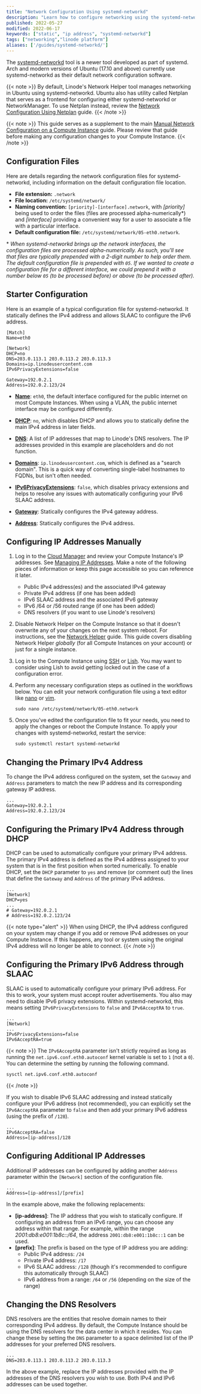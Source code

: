 ```yaml
---
title: "Network Configuration Using systemd-networkd"
description: "Learn how to configure networking using the systemd-networkd utility on Ubuntu, Arch, and other modern Linux distributions"
published: 2022-05-27
modified: 2022-06-17
keywords: ["static", "ip address", "systemd-networkd"]
tags: ["networking","linode platform"]
aliases: ['/guides/systemd-networkd/']
---
```


The [systemd-networkd](https://wiki.archlinux.org/title/systemd-networkd) tool is a newer tool developed as part of systemd. Arch and modern versions of Ubuntu (17.10 and above) currently use systemd-networkd as their default network configuration software.

{{< note >}}
By default, Linode's Network Helper tool manages networking in Ubuntu using systemd-networkd. Ubuntu also has utility called Netplan that serves as a frontend for configuring either systemd-networkd or NetworkManager. To use Netplan instead, review the [Network Configuration Using Netplan](/docs/products/compute/compute-instances/guides/netplan/) guide.
{{< /note >}}

{{< note >}}
This guide serves as a supplement to the main [Manual Network Configuration on a Compute Instance](/docs/products/compute/compute-instances/guides/manual-network-configuration/) guide. Please review that guide before making any configuration changes to your Compute Instance.
{{< /note >}}

## Configuration Files

Here are details regarding the network configuration files for systemd-networkd, including information on the default configuration file location.

- **File extension:** `.network`
- **File location:** `/etc/systemd/network/`
- **Naming convention:** `[priority]-[interface].network`, with *[priority]* being used to order the files (files are processed alpha-numerically\*) and *[interface]* providing a convenient way for a user to associate a file with a particular interface.
- **Default configuration file:** `/etc/systemd/network/05-eth0.network`.

\* *When systemd-networkd brings up the network interfaces, the configuration files are processed alpha-numerically. As such, you'll see that files are typically prepended with a 2-digit number to help order them. The default configuration file is prepended with `05`. If we wanted to create a configuration file for a different interface, we could prepend it with a number below `05` (to be processed before) or above (to be processed after).*

## Starter Configuration

Here is an example of a typical configuration file for systemd-networkd. It statically defines the IPv4 address and allows SLAAC to configure the IPv6 address.

```file {title="/etc/systemd/network/05-eth0.network"}
[Match]
Name=eth0

[Network]
DHCP=no
DNS=203.0.113.1 203.0.113.2 203.0.113.3
Domains=ip.linodeusercontent.com
IPv6PrivacyExtensions=false

Gateway=192.0.2.1
Address=192.0.2.123/24
```

- [**Name**](https://www.freedesktop.org/software/systemd/man/systemd.network.html#Name=): `eth0`, the default interface configured for the public internet on most Compute Instances. When using a VLAN, the public internet interface may be configured differently.

- [**DHCP**](https://www.freedesktop.org/software/systemd/man/systemd.network.html#DHCP=): `no`, which disables DHCP and allows you to statically define the main IPv4 address in later fields.

- [**DNS**](https://www.freedesktop.org/software/systemd/man/systemd.network.html#DNS=): A list of IP addresses that map to Linode's DNS resolvers. The IP addresses provided in this example are placeholders and do not function.

- [**Domains**](https://www.freedesktop.org/software/systemd/man/systemd.network.html#Domains=): `ip.linodeusercontent.com`, which is defined as a "search domain". This is a quick way of converting single-label hostnames to FQDNs, but isn't often needed.

- [**IPv6PrivacyExtensions**](https://www.freedesktop.org/software/systemd/man/systemd.network.html#IPv6PrivacyExtensions=): `false`, which disables privacy extensions and helps to resolve any issues with automatically configuring your IPv6 SLAAC address.

- [**Gateway**](https://www.freedesktop.org/software/systemd/man/systemd.network.html#Gateway=): Statically configures the IPv4 gateway address.

- [**Address**](https://www.freedesktop.org/software/systemd/man/systemd.network.html#Gateway=): Statically configures the IPv4 address.

## Configuring IP Addresses Manually

1. Log in to the [Cloud Manager](https://cloud.linode.com/) and review your Compute Instance's IP addresses. See [Managing IP Addresses](/docs/products/compute/compute-instances/guides/manage-ip-addresses/). Make a note of the following pieces of information or keep this page accessible so you can reference it later.

    - Public IPv4 address(es) and the associated IPv4 gateway
    - Private IPv4 address (if one has been added)
    - IPv6 SLAAC address and the associated IPv6 gateway
    - IPv6 /64 or /56 routed range (if one has been added)
    - DNS resolvers (if you want to use Linode's resolvers)

1. Disable Network Helper on the Compute Instance so that it doesn't overwrite any of your changes on the next system reboot. For instructions, see the [Network Helper](/docs/products/compute/compute-instances/guides/network-helper/#single-per-linode) guide. This guide covers disabling Network Helper *globally* (for all Compute Instances on your account) or just for a single instance.

1. Log in to the Compute Instance using [SSH](/docs/guides/connect-to-server-over-ssh/) or [Lish](/docs/products/compute/compute-instances/guides/lish/). You may want to consider using Lish to avoid getting locked out in the case of a configuration error.

1. Perform any necessary configuration steps as outlined in the workflows below. You can edit your network configuration file using a text editor like [nano](/docs/guides/use-nano-to-edit-files-in-linux/) or [vim](/docs/guides/what-is-vi/).

    ```command
    sudo nano /etc/systemd/network/05-eth0.network
    ```

1.  Once you've edited the configuration file to fit your needs, you need to apply the changes or reboot the Compute Instance. To apply your changes with systemd-networkd, restart the service:

    ```command
    sudo systemctl restart systemd-networkd
    ```

## Changing the Primary IPv4 Address

To change the IPv4 address configured on the system, set the `Gateway` and `Address` parameters to match the new IP address and its corresponding gateway IP address.

```file {title="/etc/systemd/network/05-eth0.network"}
...
Gateway=192.0.2.1
Address=192.0.2.123/24
```

## Configuring the Primary IPv4 Address through DHCP

DHCP can be used to automatically configure your primary IPv4 address. The primary IPv4 address is defined as the IPv4 address assigned to your system that is in the first position when sorted numerically. To enable DHCP, set the `DHCP` parameter to `yes` and remove (or comment out) the lines that define the `Gateway` and `Address` of the primary IPv4 address.

```file {title="/etc/systemd/network/05-eth0.network"}
...
[Network]
DHCP=yes
...
# Gateway=192.0.2.1
# Address=192.0.2.123/24
```

{{< note type="alert" >}}
When using DHCP, the IPv4 address configured on your system may change if you add or remove IPv4 addresses on your Compute Instance. If this happens, any tool or system using the original IPv4 address will no longer be able to connect.
{{< /note >}}

## Configuring the Primary IPv6 Address through SLAAC

SLAAC is used to automatically configure your primary IPv6 address. For this to work, your system must accept router advertisements. You also may need to disable IPv6 privacy extensions. Within systemd-networkd, this means setting `IPv6PrivacyExtensions` to `false` and `IPv6AcceptRA` to `true`.

```file {title="/etc/systemd/network/05-eth0.network"}
...
[Network]
...
IPv6PrivacyExtensions=false
IPv6AcceptRA=true
```

{{< note >}}
The `IPv6AcceptRA` parameter isn't strictly required as long as running the `net.ipv6.conf.eth0.autoconf` kernel variable is set to `1` (not a `0`). You can determine the setting by running the following command.

    sysctl net.ipv6.conf.eth0.autoconf
{{< /note >}}

If you wish to disable IPv6 SLAAC addressing and instead statically configure your IPv6 address (not recommended), you can explicitly set the `IPv6AcceptRA` parameter to `false` and then add your primary IPv6 address (using the prefix of `/128`).

```file {title="/etc/systemd/network/05-eth0.network"}
...
IPv6AcceptRA=false
Address=[ip-address]/128
```

## Configuring Additional IP Addresses

Additional IP addresses can be configured by adding another `Address` parameter within the `[Network]` section of the configuration file.

```file {title="/etc/systemd/network/05-eth0.network"}
...
Address=[ip-address]/[prefix]
```

In the example above, make the following replacements:

- **[ip-address]**: The IP address that you wish to statically configure. If configuring an address from an IPv6 range, you can choose any address within that range. For example, within the range *2001:db8:e001:1b8c::/64*, the address `2001:db8:e001:1b8c::1` can be used.
- **[prefix]**: The prefix is based on the type of IP address you are adding:
    - Public IPv4 address: `/24`
    - Private IPv4 address: `/17`
    - IPv6 SLAAC address: `/128` (though it's recommended to configure this automatically through SLAAC)
    - IPv6 address from a range: `/64` or `/56` (depending on the size of the range)

## Changing the DNS Resolvers

DNS resolvers are the entities that resolve domain names to their corresponding IPv4 address. By default, the Compute Instance should be using the DNS resolvers for the data center in which it resides. You can change these by setting the `DNS` parameter to a space delimited list of the IP addresses for your preferred DNS resolvers.

```file {title="/etc/systemd/network/05-eth0.network"}
...
DNS=203.0.113.1 203.0.113.2 203.0.113.3
```

In the above example, replace the IP addresses provided with the IP addresses of the DNS resolvers you wish to use. Both IPv4 and IPv6 addresses can be used together.